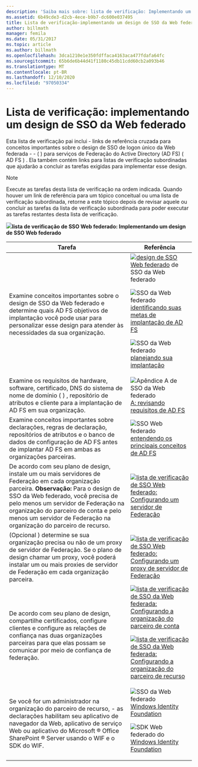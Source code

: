 ```yaml
---
description: 'Saiba mais sobre: lista de verificação: Implementando um design de SSO Web federado'
ms.assetid: 6b49cde3-d2cb-4ece-b9b7-dc600e037495
title: Lista de verificação-implementando um design de SSO da Web federado
author: billmath
manager: femila
ms.date: 05/31/2017
ms.topic: article
ms.author: billmath
ms.openlocfilehash: 3dca1210e1e350fdffaca4163aca477fdafa64fc
ms.sourcegitcommit: 65b6de6b44d41f1180c45db11cdd60cb2a093b46
ms.translationtype: MT
ms.contentlocale: pt-BR
ms.lasthandoff: 12/10/2020
ms.locfileid: "97050334"
---
```

# <a name="checklist-implementing-a-federated-web-sso-design"></a>Lista de verificação: implementando um design de SSO da Web federado

Esta lista de verificação pai inclui \- links de referência cruzada para conceitos importantes sobre o design de SSO de logon único da Web federada \- \- \( \) para serviços de Federação do Active Directory (AD FS) \( AD FS \) . Ela também contém links para listas de verificação subordinadas que ajudarão a concluir as tarefas exigidas para implementar esse design.

> [!NOTE]
> Execute as tarefas desta lista de verificação na ordem indicada. Quando houver um link de referência para um tópico conceitual ou uma lista de verificação subordinada, retorne a este tópico depois de revisar aquele ou concluir as tarefas da lista de verificação subordinada para poder executar as tarefas restantes desta lista de verificação.

![](media/2b05dce3-938f-4168-9b8f-1f4398cbdb9b.gif)**lista de verificação de SSO Web federado: Implementando um design de SSO Web federado**

|Tarefa|Referência|
|--------|-------------|
|Examine conceitos importantes sobre o design de SSO da Web federado e determine quais AD FS objetivos de implantação você pode usar para personalizar esse design para atender às necessidades da sua organização.|![](media/faa393df-4856-4431-9eda-4f4e5be72a90.gif)[design de SSO Web federado](/previous-versions/windows/it-pro/windows-server-2012-R2-and-2012/dd807050(v=ws.11)) de SSO da Web federado<p>![SSO da Web federado](media/faa393df-4856-4431-9eda-4f4e5be72a90.gif)[identificando suas metas de implantação de AD FS](../design/identifying-your-ad-fs-deployment-goals.md)<p>![SSO da Web federado](media/faa393df-4856-4431-9eda-4f4e5be72a90.gif)[planejando sua implantação](../design/planning-your-deployment.md)|
|Examine os requisitos de hardware, software, certificado, DNS do sistema de nome de domínio \( \) , repositório de atributos e cliente para a implantação de AD FS em sua organização.|![Apêndice A de SSO da Web federado](media/faa393df-4856-4431-9eda-4f4e5be72a90.gif)[A: revisando requisitos de AD FS](/previous-versions/windows/it-pro/windows-server-2012-R2-and-2012/ff678034(v=ws.11))|
|Examine conceitos importantes sobre declarações, regras de declaração, repositórios de atributos e o banco de dados de configuração de AD FS antes de implantar AD FS em ambas as organizações parceiras.|![SSO Web federado](media/faa393df-4856-4431-9eda-4f4e5be72a90.gif)[entendendo os principais conceitos de AD FS](../../ad-fs/technical-reference/Understanding-Key-AD-FS-Concepts.md)|
|De acordo com seu plano de design, instale um ou mais servidores de Federação em cada organização parceira. **Observação:** Para o design de SSO da Web federado, você precisa de pelo menos um servidor de Federação na organização do parceiro de conta e pelo menos um servidor de Federação na organização do parceiro de recurso.|![](media/bc6cea1a-1c6c-4124-8c8f-1df5adfe8c88.gif)[lista de verificação de SSO Web federado: Configurando um servidor de Federação](Checklist--Setting-Up-a-Federation-Server.md)|
|\(Opcional \) determine se sua organização precisa ou não de um proxy de servidor de Federação. Se o plano de design chamar um proxy, você poderá instalar um ou mais proxies de servidor de Federação em cada organização parceira.|![](media/bc6cea1a-1c6c-4124-8c8f-1df5adfe8c88.gif)[lista de verificação de SSO Web federado: Configurando um proxy de servidor de Federação](Checklist--Setting-Up-a-Federation-Server-Proxy.md)|
|De acordo com seu plano de design, compartilhe certificados, configure clientes e configure as relações de confiança nas duas organizações parceiras para que elas possam se comunicar por meio de confiança de federação.|![](media/bc6cea1a-1c6c-4124-8c8f-1df5adfe8c88.gif)[lista de verificação de SSO da Web federada: Configurando a organização do parceiro de conta](Checklist--Configuring-the-Account-Partner-Organization.md)<p>![](media/bc6cea1a-1c6c-4124-8c8f-1df5adfe8c88.gif)[lista de verificação de SSO da Web federada: Configurando a organização do parceiro de recurso](Checklist--Configuring-the-Resource-Partner-Organization.md)|
|Se você for um administrador na organização do parceiro de recurso, \- as declarações habilitam seu aplicativo de navegador da Web, aplicativo de serviço Web ou aplicativo do Microsoft &reg; Office SharePoint &reg; Server usando o WIF e o SDK do WIF.|![SSO da Web federado](media/faa393df-4856-4431-9eda-4f4e5be72a90.gif)[Windows Identity Foundation](https://go.microsoft.com/fwlink/?LinkId=122266)<p>![SDK Web federado do](media/faa393df-4856-4431-9eda-4f4e5be72a90.gif)[Windows Identity Foundation](https://go.microsoft.com/fwlink/?LinkId=122266)|
